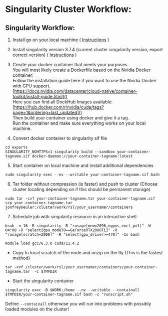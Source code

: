 # Singularity Cluster Workflow:
## Singularity Workflow:

1. Install go on your local machine ( [Instructions](https://sylabs.io/guides/3.0/user-guide/installation.html) )
2. Install singularity version 3.7.4 (current cluster singularity version, export correct version) ( [Instructions](https://sylabs.io/guides/3.0/user-guide/installation.html) )
3. Create your docker container that meets your purposes.  
You will most likely create a Dockerfile based on the Nvidia Docker container:  
Follow the installation guide here if you want to use the Nvidia Docker with GPU support.  
[https://docs.nvidia.com/datacenter/cloud-native/container-toolkit/install-guide.html]()  
Here you can find all DockHub Images available:  
[https://hub.docker.com/r/nvidia/cuda/tags?page=1&ordering=last_updated]()    
Then build your container using docker and give it a tag.  
Run the container and make sure everything works on your local machine.


1. Convert docker container to singularity sif file
```
cd exports 
SINGULARITY_NOHTTPS=1 singularity build --sandbox your-container-tagname.sif docker-daemon://your-container-tagname:latest
```

5. Start container on local machine and install additional dependencies
```
sudo singularity exec --nv --writable your-container-tagname.sif bash
```

6. Tar folder without compression (is faster) and push to cluster (Choose cluster locating depending on if this should be permanent storage)
```
sudo tar -cvf your-container-tagname.tar your-container-tagname.sif
scp your-container-tagname.tar jonfrey@euler:/cluster/work/rsl/your_usernamer/containers
```

7. Schedule job with singularity resource in an interactive shell

```
bsub -n 16 -R singularity -R "rusage[mem=2096,ngpus_excl_p=1]" -W 04:00 -R "select[gpu_model0==GeForceRTX2080Ti]" -R "rusage[scratch=2000]" -R "select[gpu_driver>=470]" -Is bash
```

```
module load gcc/6.3.0 cuda/11.4.2
```

- Copy to local scratch of the node and unzip on the fly (This is the fastest method)
```
tar -xvf /cluster/work/rsl/your_usernamer/containers/your-container-tagname.tar  -C $TMPDIR
```

- Start the singularity container
```
singularity exec -B $WORK:/home --nv --writable --containall $TMPDIR/your-container-tagname.sif bash -c "runscript.sh"
```
Define `--containall` otherwise you will run into problems with possibly loaded modules on the cluster!